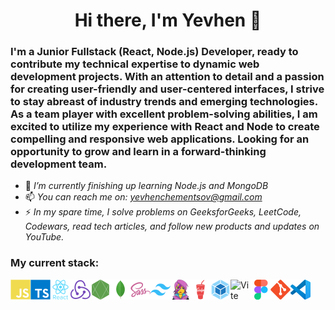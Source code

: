<h1 align="center">Hi there, I'm Yevhen 👋</h1>

### I'm a Junior Fullstack (React, Node.js) Developer, ready to contribute my technical expertise to dynamic web development projects. With an attention to detail and a passion for creating user-friendly and user-centered interfaces, I strive to stay abreast of industry trends and emerging technologies. As a team player with excellent problem-solving abilities, I am excited to utilize my experience with React and Node to create compelling and responsive web applications. Looking for an opportunity to grow and learn in a forward-thinking development team.<br>

- 🌱 *I’m currently finishing up learning Node.js and MongoDB*
- 📫 *You can reach me on: yevhenchementsov@gmail.com*
- ⚡ *In my spare time, I solve problems on GeeksforGeeks, LeetCode, Codewars, read tech articles, and follow new products and updates on YouTube.*
 
### My current stack:

<div>
 <img align="left" alt="JavaScript" width="32px" src="https://raw.githubusercontent.com/devicons/devicon/master/icons/javascript/javascript-plain.svg" />
 <img align="left" alt="TypeScript" width="32px" src="https://raw.githubusercontent.com/devicons/devicon/master/icons/typescript/typescript-original.svg" />
 <img align="left" alt="React" width="32px" src="https://raw.githubusercontent.com/devicons/devicon/master/icons/react/react-original-wordmark.svg" />
 <img align="left" alt="Redux" width="32px" src="https://raw.githubusercontent.com/devicons/devicon/master/icons/redux/redux-original.svg" />
 <img align="left" alt="Node.js" width="32px" src="https://raw.githubusercontent.com/devicons/devicon/master/icons/nodejs/nodejs-plain.svg" />
 <img align="left" alt="MongoDB" width="32px" src="https://raw.githubusercontent.com/devicons/devicon/master/icons/mongodb/mongodb-original.svg" />
 <img align="left" alt="Sass" width="32px" src="https://raw.githubusercontent.com/devicons/devicon/master/icons/sass/sass-original.svg" />
 <img align="left" alt="Tailwind" width="32px" src="https://raw.githubusercontent.com/devicons/devicon/master/icons/tailwindcss/tailwindcss-original.svg" />
 <img align="left" alt="Emotion" width="32px" src="https://raw.githubusercontent.com/emotion-js/emotion/main/emotion.png" />
 <img align="left" alt="Gulp" width="32px" src="https://raw.githubusercontent.com/devicons/devicon/master/icons/gulp/gulp-plain.svg" />
 <img align="left" alt="Webpack" width="32px" src="https://raw.githubusercontent.com/devicons/devicon/master/icons/webpack/webpack-original.svg" />
 <img align="left" alt="Vite" width="32px" src="https://raw.githubusercontent.com/vitejs/vite/main/docs/images/vite.svg" />
 <img align="left" alt="Figma" width="32px" src="https://raw.githubusercontent.com/devicons/devicon/master/icons/figma/figma-original.svg" />
 <img align="left" alt="Git" width="32px" src="https://raw.githubusercontent.com/devicons/devicon/master/icons/git/git-plain.svg" />
 <img align="left" alt="VS Code" width="32px" src="https://raw.githubusercontent.com/devicons/devicon/master/icons/vscode/vscode-original.svg" />
</div>
